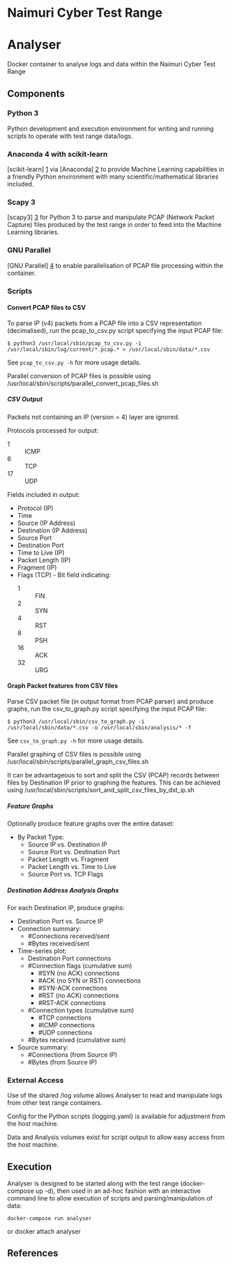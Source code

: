 Naimuri Cyber Test Range
========================

# Analyser

Docker container to analyse logs and data within the Naimuri Cyber Test Range

## Components

### Python 3

Python development and execution environment for writing and running scripts to operate with test range data/logs.

### Anaconda 4 with scikit-learn

[scikit-learn] [1] via [Anaconda] [2] to provide Machine Learning capabilities in a friendly Python environment with many scientific/mathematical libraries included.

### Scapy 3

[scapy3] [3] for Python 3 to parse and manipulate PCAP (Network Packet Capture) files produced by the test range in order to feed into the Machine Learning libraries.

### GNU Parallel

[GNU Parallel] [4] to enable parallelisation of PCAP file processing within the container.

### Scripts

#### Convert PCAP files to CSV

To parse IP (v4) packets from a PCAP file into a CSV representation (decimalised), run the pcap_to_csv.py script specifying the input PCAP file:

	$ python3 /usr/local/sbin/pcap_to_csv.py -i /usr/local/sbin/log/current/*.pcap.* > /usr/local/sbin/data/*.csv

See `pcap_to_csv.py -h` for more usage details.

Parallel conversion of PCAP files is possible using /usr/local/sbin/scripts/parallel_convert_pcap_files.sh

##### CSV Output

Packets not containing an IP (version = 4) layer are ignored.

Protocols processed for output:
<dl>
	<dt>1</dt><dd>ICMP</dd>
	<dt>6</dt><dd>TCP</dd>
	<dt>17</dt><dd>UDP</dd>
</dl>

Fields included in output:
<ul>
	<li>Protocol (IP)</li>
	<li>Time</li>
	<li>Source (IP Address)</li>
	<li>Destination (IP Address)</li>
	<li>Source Port</li>
	<li>Destination Port</li>
	<li>Time to Live (IP)</li>
	<li>Packet Length (IP)</li>
	<li>Fragment (IP)</li>
	<li>Flags (TCP)
		- Bit field indicating:
		<dl>
			<dt>1</dt><dd>FIN</dd>
			<dt>2</dt><dd>SYN</dd>
			<dt>4</dt><dd>RST</dd>
			<dt>8</dt><dd>PSH</dd>
			<dt>16</dt><dd>ACK</dd>
			<dt>32</dt><dd>URG</dd>
		</dl>
	</li>
</ul>

#### Graph Packet features from CSV files

Parse CSV packet file (in output format from PCAP parser) and produce graphs, run the csv_to_graph.py script specifying the input PCAP file:

	$ python3 /usr/local/sbin/csv_to_graph.py -i /usr/local/sbin/data/*.csv -o /usr/local/sbin/analysis/* -f

See `csv_to_graph.py -h` for more usage details.

Parallel graphing of CSV files is possible using /usr/local/sbin/scripts/parallel_graph_csv_files.sh

It can be advantageous to sort and split the CSV (PCAP) records between files by Destination IP prior to graphing the features. This can be achieved using /usr/local/sbin/scripts/sort_and_split_csv_files_by_dst_ip.sh

##### Feature Graphs

Optionally produce feature graphs over the entire dataset:

<ul>
	<li>By Packet Type:
		<ul>
			<li>Source IP vs. Destination IP</li>
			<li>Source Port vs. Destination Port</li>
			<li>Packet Length vs. Fragment</li>
			<li>Packet Length vs. Time to Live</li>
			<li>Source Port vs. TCP Flags</li>
		</ul>
	</li>
</ul>

##### Destination Address Analysis Graphs

For each Destination IP, produce graphs:

<ul>
	<li>Destination Port vs. Source IP</li>
	<li>Connection summary:
		<ul>
			<li>#Connections received/sent</li>
            <li>#Bytes received/sent</li>
        </ul>
    </li>
	<li>Time-series plot:
		<ul>
        	<li>Destination Port connections</li>
            <li>#Connection flags (cumulative sum)
            	<ul>
            		<li>#SYN (no ACK) connections</li>
            		<li>#ACK (no SYN or RST) connections</li>
            		<li>#SYN-ACK connections</li>
					<li>#RST (no ACK) connections</li>
					<li>#RST-ACK connections</li>
            	</ul>
            </li>
			<li>#Connection types (cumulative sum)
            	<ul>
            		<li>#TCP connections</li>
            		<li>#ICMP connections</li>
            		<li>#UDP connections</li>
            	</ul>
            </li>
            <li>#Bytes received (cumulative sum)</li>
        </ul>
    </li>
	<li>Source summary:
		<ul>
			<li>#Connections (from Source IP)</li>
            <li>#Bytes (from Source IP)</li>
        </ul>
    </li>
</ul>

### External Access

Use of the shared /log volume allows Analyser to read and manipulate logs from other test range containers.

Config for the Python scripts (logging.yaml) is available for adjustment from the host machine.

Data and Analysis volumes exist for script output to allow easy access from the host machine.

## Execution

Analyser is designed to be started along with the test range (docker-compose up -d), then used in an ad-hoc fashion with an interactive command line to allow execution of scripts and parsing/manipulation of data:

	docker-compose run analyser
or
	docker attach analyser
	

## References

[1]: http://scikit-learn.org/
[2]: https://www.continuum.io/downloads
[3]: https://phaethon.github.io/scapy/api/installation.html
[4]: http://www.gnu.org/s/parallel
